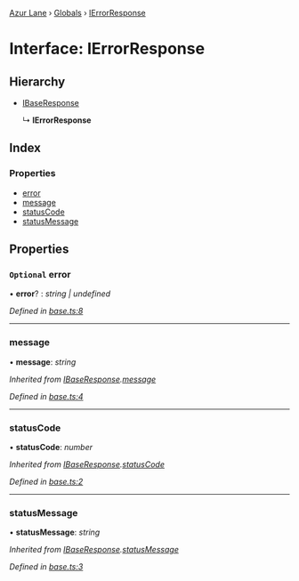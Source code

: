 [Azur Lane](../README.md) › [Globals](../globals.md) › [IErrorResponse](ierrorresponse.md)

# Interface: IErrorResponse

## Hierarchy

* [IBaseResponse](ibaseresponse.md)

  ↳ **IErrorResponse**

## Index

### Properties

* [error](ierrorresponse.md#optional-error)
* [message](ierrorresponse.md#message)
* [statusCode](ierrorresponse.md#statuscode)
* [statusMessage](ierrorresponse.md#statusmessage)

## Properties

### `Optional` error

• **error**? : *string | undefined*

*Defined in [base.ts:8](https://github.com/KurozeroPB/AzurLane/blob/af03464/lib/base.ts#L8)*

___

###  message

• **message**: *string*

*Inherited from [IBaseResponse](ibaseresponse.md).[message](ibaseresponse.md#message)*

*Defined in [base.ts:4](https://github.com/KurozeroPB/AzurLane/blob/af03464/lib/base.ts#L4)*

___

###  statusCode

• **statusCode**: *number*

*Inherited from [IBaseResponse](ibaseresponse.md).[statusCode](ibaseresponse.md#statuscode)*

*Defined in [base.ts:2](https://github.com/KurozeroPB/AzurLane/blob/af03464/lib/base.ts#L2)*

___

###  statusMessage

• **statusMessage**: *string*

*Inherited from [IBaseResponse](ibaseresponse.md).[statusMessage](ibaseresponse.md#statusmessage)*

*Defined in [base.ts:3](https://github.com/KurozeroPB/AzurLane/blob/af03464/lib/base.ts#L3)*
